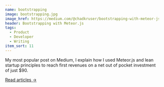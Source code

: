 ```yaml
---
name: bootstrapping
image: bootstrapping.jpg
image_href: https://medium.com/@chadkruser/bootstrapping-with-meteor-js-a63665cc7335
header: Bootstrapping with Meteor.js
tags:
  - Product
  - Developer
  - Writing
item_sort: 11
---
```

My most popular post on Medium, I explain how I used Meteor.js and lean startup principles to reach first revenues on a net out of pocket investment of just $90.

[Read articles →](https://medium.com/@chadkruser)
